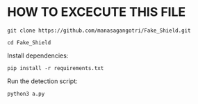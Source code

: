 # HOW TO EXCECUTE THIS FILE
    git clone https://github.com/manasagangotri/Fake_Shield.git
    
    cd Fake_Shield

Install dependencies:
       
    pip install -r requirements.txt

Run the  detection script:

    python3 a.py
